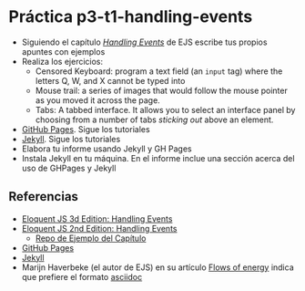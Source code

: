 # Práctica p3-t1-handling-events

* Siguiendo el capítulo *[Handling Events](https://eloquentjavascript.net/15_event.html)*  de EJS escribe tus propios apuntes con ejemplos
* Realiza los ejercicios:
  * Censored Keyboard:  program a text field (an `input`  tag) where the letters Q, W, and X cannot be typed into
  * Mouse trail: a series of images that would follow the mouse pointer as you moved it across the page.
  * Tabs:  A tabbed interface. It allows you to select an interface panel by choosing from a number of tabs *sticking out* above an element.
* [GitHub Pages](https://pages.github.com/). Sigue los tutoriales
* [Jekyll]({{site.baseurl}}/tema1-introduccion-a-javascript/jekyll). Sigue los tutoriales
* Elabora tu informe usando Jekyll y GH Pages
* Instala Jekyll en tu máquina. En el informe inclue una sección acerca del uso de GHPages y Jekyll

## Referencias

* [Eloquent JS 3d Edition: Handling Events](https://eloquentjavascript.net/15_event.html)
* [Eloquent JS 2nd Edition: Handling Events](https://eloquentjavascript.net/2nd_edition/14_event.html)
  - [Repo de Ejemplo del Capítulo](https://github.com/ULL-ESIT-MII-CA-1718/ejs-chapter14-handling-events)
* [GitHub Pages](https://pages.github.com/)
* [Jekyll]({{site.baseurl}}/tema1-introduccion-a-javascript/jekyll)
* Marijn Haverbeke (el autor de EJS) en su artículo [Flows of energy](http://marijnhaverbeke.nl/blog/eloquent-javascipts-build-system.html) indica que prefiere el formato [asciidoc](http://www.methods.co.nz/asciidoc/) 
